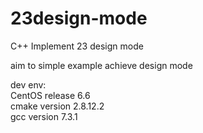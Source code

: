 # 23design-mode  
C++ Implement 23 design mode  

aim to simple example achieve design mode  

dev env:   
CentOS release 6.6   
cmake version 2.8.12.2  
gcc version 7.3.1  
